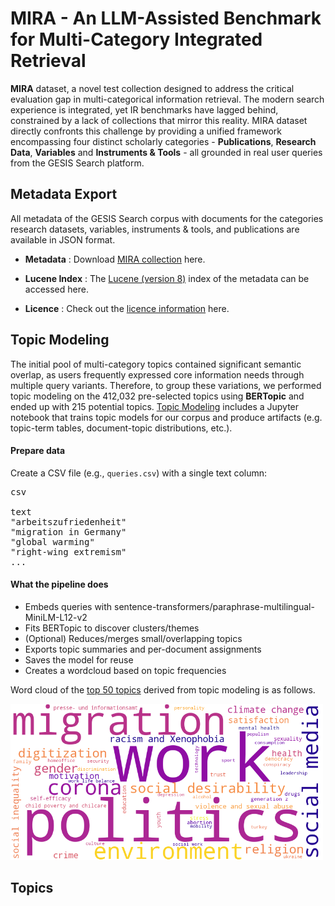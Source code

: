 # MIRA - An LLM-Assisted Benchmark for Multi-Category Integrated Retrieval

**MIRA** dataset, a novel test collection designed to address the critical evaluation gap in multi-categorical information retrieval.
The modern search experience is integrated, yet IR benchmarks have lagged behind, constrained by a lack of collections that mirror this reality.
MIRA dataset directly confronts this challenge by providing a unified framework encompassing four distinct scholarly categories - **Publications**, **Research Data**, **Variables** and **Instruments & Tools** - all grounded in real user queries from the GESIS Search platform.

## Metadata Export
All metadata of the GESIS Search corpus with documents for the categories research datasets, variables, instruments & tools, and publications are available in JSON format.

- **Metadata** : Download [MIRA collection](https://drive.google.com/file/d/1jTTYd83bYTqeMB2DR4DSOWQQuYl4y_Sa/view?usp=drive_link) here.
   
- **Lucene Index** : The [Lucene (version 8)](https://drive.google.com/file/d/1i8U389G4wSj7dMz41xehKQvvBryZuIs-/view?usp=drive_link) index of the metadata can be accessed here.
  
- **Licence** : Check out the [licence information](license.txt) here.

## Topic Modeling

The initial pool of multi-category topics contained significant semantic overlap, as users frequently expressed core information needs through multiple query variants. Therefore, to group these variations, we performed topic modeling on the 412,032 pre-selected topics using **BERTopic** and ended up with 215 potential topics.
[Topic Modeling](topic_modelling) includes a Jupyter notebook that trains topic models for our corpus and produce artifacts (e.g. topic-term tables, document-topic distributions, etc.).

#### Prepare data
Create a CSV file (e.g., `queries.csv`) with a single text column:

<pre>csv 

text
"arbeitszufriedenheit"
"migration in Germany"
"global warming"
"right-wing extremism"
...
</pre>


#### What the pipeline does
- Embeds queries with sentence-transformers/paraphrase-multilingual-MiniLM-L12-v2
- Fits BERTopic to discover clusters/themes
- (Optional) Reduces/merges small/overlapping topics
- Exports topic summaries and per-document assignments
- Saves the model for reuse
- Creates a wordcloud based on topic frequencies

Word cloud of the [top 50 topics](topic_modelling/top-50-topics.tsv) derived from topic modeling is as follows.

<img src="topic_modelling/top50_topics_wordcloud.png" alt="word-cloud" width="500"/>

## Topics


